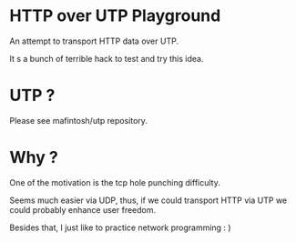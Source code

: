 # HTTP over UTP Playground

An attempt to transport HTTP data over UTP.

It s a bunch of terrible hack to test and try this idea.

# UTP ?

Please see mafintosh/utp repository.

# Why ?

One of the motivation is the tcp hole punching difficulty. 

Seems much easier via UDP, thus,
if we could transport HTTP via UTP we could probably enhance user freedom.

Besides that, I just like to practice network programming : )